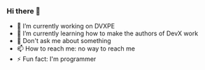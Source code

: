 ### Hi there 👋

- 🔭 I’m currently working on DVXPE
- 🌱 I’m currently learning how to make the authors of DevX work
- 💬 Don't ask me about something
- 📫 How to reach me: no way to reach me
- ⚡ Fun fact: I'm programmer 

